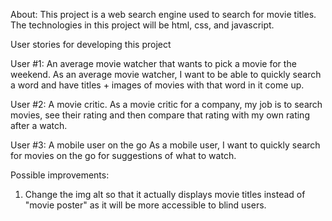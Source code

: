 About: This project is a web search engine used to search for movie titles. The technologies in this project will be html, css, and javascript. 

User stories for developing this project

User #1: An average movie watcher that wants to pick a movie for the weekend.
As an average movie watcher, I want to be able to quickly search a word and have titles + images of movies with that word in it come up.


User #2: A movie critic.
As a movie critic for a company, my job is to search movies, see their rating and then compare that rating with my own rating after a watch. 


User #3: A mobile user on the go
As a mobile user, I want to quickly search for movies on the go for suggestions of what to watch.



Possible improvements:
1. Change the img alt so that it actually displays movie titles instead of "movie poster" as it will be more accessible to blind users.